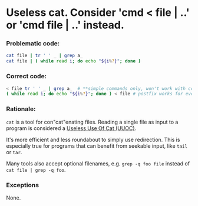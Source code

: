# Useless cat. Consider 'cmd < file | ..' or 'cmd file | ..' instead.

### Problematic code:

```sh
cat file | tr ' ' _ | grep a_
cat file | ( while read i; do echo "${i%?}"; done )
```

### Correct code:

```sh
< file tr ' ' _ | grep a_  # **simple commands only, won't work with compounds
( while read i; do echo "${i%?}"; done ) < file # postfix works for everything
```

### Rationale:

`cat` is a tool for con"cat"enating files. Reading a single file as input to a program is considered a [Useless Use Of Cat (UUOC)](http://en.wikipedia.org/wiki/Cat_(Unix)#Useless_use_of_cat).

It's more efficient and less roundabout to simply use redirection. This is especially true for programs that can benefit from seekable input, like `tail` or `tar`.

Many tools also accept optional filenames, e.g. `grep -q foo file` instead of `cat file | grep -q foo`.

### Exceptions

None.
